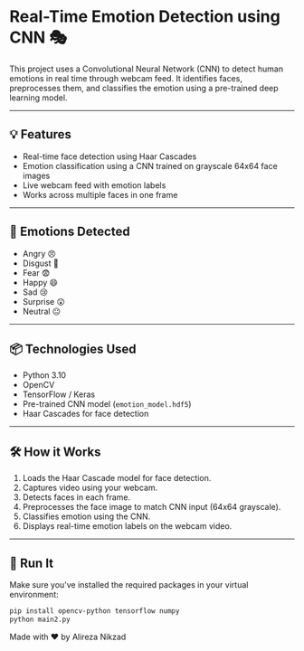 # Real-Time Emotion Detection using CNN 🎭

This project uses a Convolutional Neural Network (CNN) to detect human emotions in real time through webcam feed. It identifies faces, preprocesses them, and classifies the emotion using a pre-trained deep learning model.

---

## 💡 Features

- Real-time face detection using Haar Cascades
- Emotion classification using a CNN trained on grayscale 64x64 face images
- Live webcam feed with emotion labels
- Works across multiple faces in one frame

---

## 🧠 Emotions Detected

- Angry 😠  
- Disgust 🤢  
- Fear 😨  
- Happy 😄  
- Sad 😢  
- Surprise 😲  
- Neutral 😐  

---

## 📦 Technologies Used

- Python 3.10  
- OpenCV  
- TensorFlow / Keras  
- Pre-trained CNN model (`emotion_model.hdf5`)  
- Haar Cascades for face detection

---

## 🛠 How it Works

1. Loads the Haar Cascade model for face detection.
2. Captures video using your webcam.
3. Detects faces in each frame.
4. Preprocesses the face image to match CNN input (64x64 grayscale).
5. Classifies emotion using the CNN.
6. Displays real-time emotion labels on the webcam video.

---

## 🚀 Run It

Make sure you've installed the required packages in your virtual environment:

```bash
pip install opencv-python tensorflow numpy
python main2.py
```




Made with ❤️ by Alireza Nikzad
